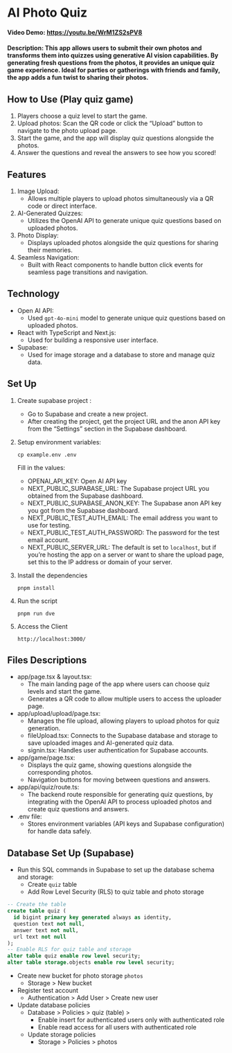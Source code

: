 # AI Photo Quiz
#### Video Demo:  https://youtu.be/WrM1ZS2sPV8
#### Description: This app allows users to submit their own photos and transforms them into quizzes using generative AI vision capabilities. By generating fresh questions from the photos, it provides an unique quiz game experience. Ideal for parties or gatherings with friends and family, the app adds a fun twist to sharing their photos.

## How to Use (Play quiz game)
1.	Players choose a quiz level to start the game.
2.	Upload photos: Scan the QR code or click the “Upload” button to navigate to the photo upload page.
3. Start the game, and the app will display quiz questions alongside the photos.
4.	Answer the questions and reveal the answers to see how you scored!

## Features
1.	Image Upload:
	-	Allows multiple players to upload photos simultaneously via a QR code or direct interface.
2.	AI-Generated Quizzes:
	-	Utilizes the OpenAI API to generate unique quiz questions based on uploaded photos.
3.	Photo Display:
	-	Displays uploaded photos alongside the quiz questions for sharing their memories.
4.	Seamless Navigation:
	-	Built with React components to handle button click events for seamless page transitions and navigation.

## Technology
- Open AI API:
  - Used `gpt-4o-mini` model to generate unique quiz questions based on uploaded photos.
- React with TypeScript and Next.js:
  - Used for building a responsive user interface.
- Supabase:
  - Used for image storage and a database to store and manage quiz data.

## Set Up
1. Create supabase project :
   - Go to Supabase and create a new project.
   - After creating the project, get the project URL and the anon API key from the “Settings” section in the Supabase dashboard.

2. Setup environment variables:
  
   `cp example.env .env`
      
      Fill in the values:
     
     - OPENAI_API_KEY: Open AI API key
     - NEXT_PUBLIC_SUPABASE_URL: The Supabase project URL you obtained from the Supabase dashboard.
     - NEXT_PUBLIC_SUPABASE_ANON_KEY: The Supabase anon API key you got from the Supabase dashboard.
     - NEXT_PUBLIC_TEST_AUTH_EMAIL: The email address you want to use for testing. 
     - NEXT_PUBLIC_TEST_AUTH_PASSWORD: The password for the test email account. 
     - NEXT_PUBLIC_SERVER_URL: The default is set to `localhost`, but if you’re hosting the app on a server or want to share the upload page, set this to the IP address or domain of your server.
  
3. Install the dependencies
   
   `pnpm install`

4. Run the script
   
   `pnpm run dve`

5. Access the Client
   
   `http://localhost:3000/`

## Files Descriptions
- app/page.tsx & layout.tsx:
  - The main landing page of the app where users can choose quiz levels and start the game.
  - Generates a QR code to allow multiple users to access the uploader page.
- app/upload/upload/page.tsx:
  - Manages the file upload, allowing players to upload photos for quiz generation.
  - fileUpload.tsx: Connects to the Supabase database and storage to save uploaded images and AI-generated quiz data.
  - signin.tsx: Handles user authentication for Supabase accounts.
- app/game/page.tsx:
  - Displays the quiz game, showing questions alongside the corresponding photos.
  - Navigation buttons for moving between questions and answers.
- app/api/quiz/route.ts:
  - The backend route responsible for generating quiz questions, by integrating with the OpenAI API to process uploaded photos and create quiz questions and answers.
- .env file:
  - Stores environment variables (API keys and Supabase configuration) for handle data safely.

## Database Set Up (Supabase)
- Run this SQL commands in Supabase to set up the database schema and storage:
  - Create `quiz` table
  - Add Row Level Security (RLS) to quiz table and photo storage

```sql
-- Create the table
create table quiz (
  id bigint primary key generated always as identity,
  question text not null,
  answer text not null,
  url text not null
);
-- Enable RLS for quiz table and storage
alter table quiz enable row level security;
alter table storage.objects enable row level security;
```
- Create new bucket for photo storage `photos` 
  - Storage > New bucket
- Register test account
  - Authentication > Add User > Create new user
- Update database policies
  - Database > Policies > quiz (table) > 
    - Enable insert for authenticated users only with authenticated role
    - Enable read access for all users with authenticated role
  - Update storage policies
    - Storage > Policies > photos



